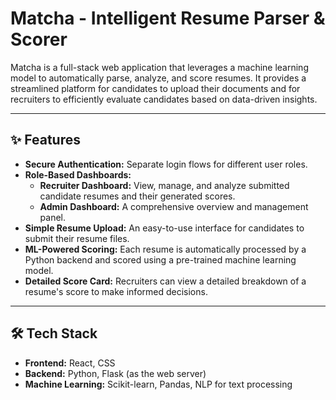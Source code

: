 # Matcha - Intelligent Resume Parser & Scorer

Matcha is a full-stack web application that leverages a machine learning model to automatically parse, analyze, and score resumes. It provides a streamlined platform for candidates to upload their documents and for recruiters to efficiently evaluate candidates based on data-driven insights.

---
## ✨ Features

- **Secure Authentication:** Separate login flows for different user roles.
- **Role-Based Dashboards:**
    - **Recruiter Dashboard:** View, manage, and analyze submitted candidate resumes and their generated scores.
    - **Admin Dashboard:** A comprehensive overview and management panel.
- **Simple Resume Upload:** An easy-to-use interface for candidates to submit their resume files.
- **ML-Powered Scoring:** Each resume is automatically processed by a Python backend and scored using a pre-trained machine learning model.
- **Detailed Score Card:** Recruiters can view a detailed breakdown of a resume's score to make informed decisions.

---
## 🛠️ Tech Stack

- **Frontend:** React, CSS
- **Backend:** Python, Flask (as the web server)
- **Machine Learning:** Scikit-learn, Pandas, NLP for text processing
